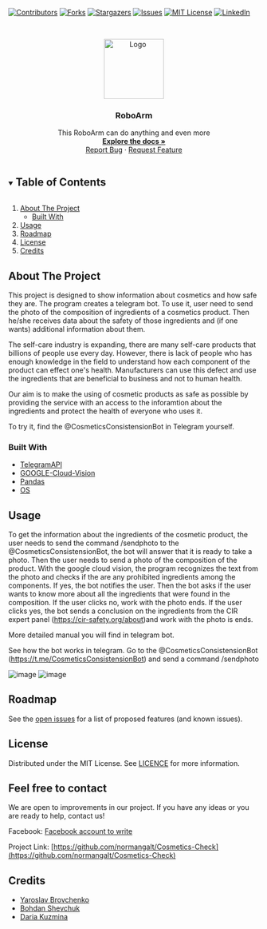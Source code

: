 [![Contributors][contributors-shield]][contributors-url]
[![Forks][forks-shield]][forks-url]
[![Stargazers][stars-shield]][stars-url]
[![Issues][issues-shield]][issues-url]
[![MIT License][license-shield]][license-url]
[![LinkedIn][linkedin-shield]][linkedin-url]



<br />
<p align="center">
  <a href="https://github.com/normangalt/Cosmetics-Check/repo_name">
    <img src="tg_bot_logo.jpg" alt="Logo" width="120" height="120">
  </a>

  <h3 align="center">RoboArm</h3>

  <p align="center">
    This RoboArm can do anything and even more
    <br />
    <a href="https://github.com/ivddorrka/poc_roboarm_project/tree/main/second_part"><strong>Explore the docs »</strong></a>
    <br />
    <a href="https://github.com/ivddorrka/poc_roboarm_project/issues">Report Bug</a>
    ·
    <a href="https://github.com/ivddorrka/poc_roboarm_project/issues">Request Feature</a>
  </p>
</p>



<!-- TABLE OF CONTENTS -->
<details open="open">
  <summary><h2 style="display: inline-block">Table of Contents</h2></summary>
  <ol>
    <li>
      <a href="#about-the-project">About The Project</a>
      <ul>
        <li><a href="#built-with">Built With</a></li>
      </ul>
    </li>
    <li><a href="#usage">Usage</a></li>
    <li><a href="#roadmap">Roadmap</a></li>
    <li><a href="#license">License</a></li>
    <li><a href="#credits">Credits</a></li>
  </ol>
</details>



<!-- ABOUT THE PROJECT -->
## About The Project

This project is designed to show information about cosmetics and how safe they are.
The program creates a telegram bot. To use it, user need to send the photo of the composition of ingredients of a cosmetics product. Then he/she receives data about the safety of those ingredients and (if one wants) additional information about them.

The self-care industry is expanding, there are many self-care products that billions of people use every day. However, there is lack of people who has enough knowledge in the field to understand how each component of the product can effect one's health. Manufacturers can use this defect and use the ingredients that are beneficial to business and not to human health.

Our aim is to make the using of cosmetic products as safe as possible by providing the service with an access to the inforamtion about the ingredients and protect the health of everyone who uses it.

To try it, find the @CosmeticsConsistensionBot in Telegram yourself.



### Built With

* [TelegramAPI](https://core.telegram.org)
* [GOOGLE-Cloud-Vision](https://cloud.google.com/vision)
* [Pandas](https://pandas.pydata.org)
* [OS](https://docs.python.org/3/library/os.path.html)


<!-- USAGE EXAMPLES -->
## Usage

To get the information about the ingredients of the cosmetic product, the user needs to send the command /sendphoto to the @CosmeticsConsistensionBot, the bot will answer that it is ready to take a photo. Then the user needs to send a photo of the composition of the product. With the google cloud vision, the program recognizes the text from the photo and checks if the are any prohibited ingredients among the components. If yes, the bot notifies the user. Then the bot asks if the user wants to know more about all the ingredients that were found in the composition. If the user clicks no, work with the photo ends. If the user clicks yes, the bot sends a conclusion on the ingredients from the CIR expert panel (https://cir-safety.org/about)and work with the photo is ends.

More detailed manual you will find in telegram bot.

See how the bot works in telegram. Go to the @CosmeticsConsistensionBot (https://t.me/CosmeticsConsistensionBot) and send a command /sendphoto

![image](https://user-images.githubusercontent.com/69758108/118395266-0016cd80-b652-11eb-8600-76270312a25d.png) ![image](https://user-images.githubusercontent.com/69758108/118395292-250b4080-b652-11eb-9455-1a9043c2d8c9.png)



## Roadmap

See the [open issues](https://github.com/ivddorrka/poc_roboarm_project/issues) for a list of proposed features (and known issues).



## License

Distributed under the MIT License. See [LICENCE](https://github.com/ivddorrka/poc_roboarm_project/blob/master/LICENSE) for more information.



## Feel free to contact

We are open to improvements in our project. If you have any ideas or you are ready to help, contact us!

Facebook: [Facebook account to write](https://www.facebook.com/profile.php?id=100007232269167)

Project Link: [https://github.com/normangalt/Cosmetics-Check](https://github.com/normangalt/Cosmetics-Check)



## Credits

* [Yaroslav Brovchenko](https://github.com/firstgenius)
* [Bohdan Shevchuk](https://github.com/shevdan)
* [Daria Kuzmina](https://github.com/ivddorrka)





[contributors-shield]: https://img.shields.io/github/contributors/ivddorrka/poc_roboarm_project.svg?style=for-the-badge
[contributors-url]: https://github.com/ivddorrka/poc_roboarm_project/graphs/contributors
[forks-shield]: https://img.shields.io/github/forks/ivddorrka/poc_roboarm_project.svg?style=for-the-badge
[forks-url]: https://github.com/ivddorrka/poc_roboarm_project/network/members
[stars-shield]: https://img.shields.io/github/stars/ivddorrka/poc_roboarm_project.svg?style=for-the-badge
[stars-url]: https://github.com/ivddorrka/poc_roboarm_project/stargazers
[issues-shield]: https://img.shields.io/github/issues/ivddorrka/poc_roboarm_project.svg?style=for-the-badge
[issues-url]: https://github.com/ivddorrka/poc_roboarm_project/issues
[license-shield]: https://img.shields.io/github/license/ivddorrka/poc_roboarm_project.svg?style=for-the-badge
[license-url]: https://github.com/ivddorrka/poc_roboarm_project/blob/master/LICENSE
[linkedin-shield]: https://img.shields.io/badge/-LinkedIn-black.svg?style=for-the-badge&logo=linkedin&colorB=555
[linkedin-url]: https://www.linkedin.com/in/yaroslav-brovchenko-247477205/
